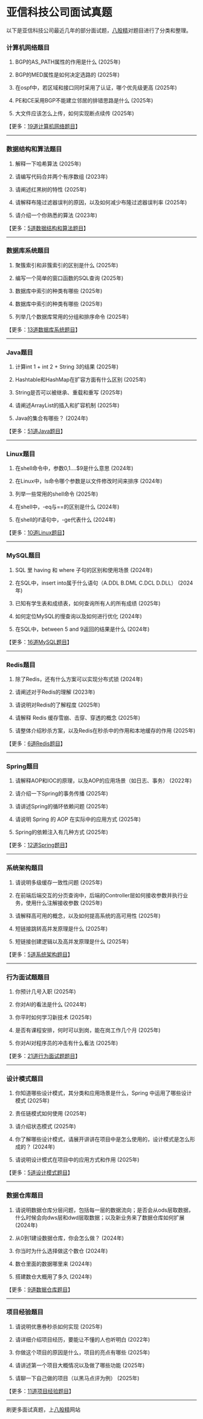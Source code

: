 # 亚信科技公司面试真题

以下是亚信科技公司最近几年的部分面试题，[八股精](https://www.bagujing.com)对题目进行了分类和整理。

### 计算机网络题目

1. BGP的AS_PATH属性的作用是什么 (2025年) 

2. BGP的MED属性是如何决定选路的 (2025年) 

3. 在ospf中，若区域和接口同时采用了认证，哪个优先级更高 (2025年) 

4. PE和CE采用BGP不能建立邻居的排错思路是什么 (2025年) 

5. 大文件应该怎么上传，如何实现断点续传 (2025年) 

【更多：[19道计算机网络题目](https://www.bagujing.com/companies)】


---

### 数据结构和算法题目

1. 解释一下哈希算法 (2025年) 

2. 请编写代码合并两个有序数组 (2023年) 

3. 请阐述红黑树的特性 (2025年) 

4. 请解释布隆过滤器误判的原因，以及如何减少布隆过滤器误判率 (2025年) 

5. 请介绍一个你熟悉的算法 (2023年) 

【更多：[5道数据结构和算法题目](https://www.bagujing.com/companies)】


---

### 数据库系统题目

1. 聚簇索引和非簇索引的区别是什么 (2025年) 

2. 编写一个简单的窗口函数的SQL查询 (2025年) 

3. 数据库中索引的种类有哪些 (2025年) 

4. 数据库中索引的种类有哪些 (2025年) 

5. 列举几个数据库常用的分组和排序命令 (2025年) 

【更多：[13道数据库系统题目](https://www.bagujing.com/companies)】


---

### Java题目

1. 计算int 1 + int 2 + String 3的结果 (2025年) 

2. Hashtable和HashMap在扩容方面有什么区别 (2025年) 

3. String是否可以被继承、重载和重写 (2025年) 

4. 请阐述ArrayList的插入和扩容机制 (2025年) 

5. Java的集合有哪些？ (2024年) 

【更多：[51道Java题目](https://www.bagujing.com/companies)】


---

### Linux题目

1. 在shell命令中，参数$0,$1....$9是什么意思 (2024年) 

2. 在Linux中，ls命令哪个参数是以文件修改时间来排序 (2024年) 

3. 列举一些常用的shell命令 (2025年) 

4. 在shell中，-eq与==的区别是什么 (2024年) 

5. 在shell的if语句中，-ge代表什么 (2024年) 

【更多：[10道Linux题目](https://www.bagujing.com/companies)】


---

### MySQL题目

1. SQL 里 having 和 where 子句的区别和使用场景 (2024年) 

2. 在SQL中，insert into属于什么语句（A.DDL B.DML C.DCL D.DLL） (2024年) 

3. 已知有学生表和成绩表，如何查询所有人的所有成绩 (2025年) 

4. 如何定位MySQL的慢查询以及如何进行优化 (2024年) 

5. 在SQL中，between 5 and 9返回的结果是什么 (2024年) 

【更多：[16道MySQL题目](https://www.bagujing.com/companies)】


---

### Redis题目

1. 除了Redis，还有什么方案可以实现分布式锁 (2024年) 

2. 请阐述对于Redis的理解 (2023年) 

3. 请说明对Redis的了解程度 (2025年) 

4. 请解释 Redis 缓存雪崩、击穿、穿透的概念 (2025年) 

5. 请整体介绍秒杀方案，以及Redis在秒杀中的作用和本地缓存的作用 (2025年) 

【更多：[6道Redis题目](https://www.bagujing.com/companies)】


---

### Spring题目

1. 请解释AOP和IOC的原理，以及AOP的应用场景（如日志、事务） (2022年) 

2. 请介绍一下Spring的事务传播 (2025年) 

3. 请讲述Spring的循环依赖问题 (2025年) 

4. 请说明 Spring 的 AOP 在实际中的应用方式 (2025年) 

5. Spring的依赖注入有几种方式 (2025年) 

【更多：[12道Spring题目](https://www.bagujing.com/companies)】


---

### 系统架构题目

1. 请说明多级缓存一致性问题 (2025年) 

2. 在前端后端交互的分页查询中，后端的Controller层如何接收参数并执行业务，使用什么注解接收参数 (2025年) 

3. 请解释高可用的概念，以及如何提高系统的高可用性 (2025年) 

4. 短链接跳转高并发原理是什么 (2025年) 

5. 短链接创建逻辑以及高并发原理是什么 (2025年) 

【更多：[5道系统架构题目](https://www.bagujing.com/companies)】


---

### 行为面试题题目

1. 你预计几号入职 (2025年) 

2. 你对AI的看法是什么 (2024年) 

3. 你平时如何学习新技术 (2025年) 

4. 是否有课程安排，何时可以到岗，能在岗工作几个月 (2025年) 

5. 你对AI对程序员的冲击有什么看法 (2025年) 

【更多：[21道行为面试题题目](https://www.bagujing.com/companies)】


---

### 设计模式题目

1. 你知道哪些设计模式，其分类和应用场景是什么，Spring 中运用了哪些设计模式 (2025年) 

2. 责任链模式如何使用 (2025年) 

3. 请介绍状态模式 (2025年) 

4. 你了解哪些设计模式，请展开讲讲在项目中是怎么使用的，设计模式是怎么形成的？ (2024年) 

5. 请说明设计模式在项目中的应用方式和作用 (2025年) 

【更多：[5道设计模式题目](https://www.bagujing.com/companies)】


---

### 数据仓库题目

1. 请说明数据仓库分层问题，包括每一层的数据流向；是否会从ods层取数据，什么时候会向dws层和dwd层取数据；以及新业务来了数据仓库如何扩展 (2024年) 

2. 从0到1建设数据仓库，你会怎么做？ (2024年) 

3. 你当时为什么选择做这个数仓 (2024年) 

4. 数仓里面的数据哪里来 (2024年) 

5. 搭建数仓大概用了多久 (2024年) 

【更多：[9道数据仓库题目](https://www.bagujing.com/companies)】


---

### 项目经验题目

1. 请说明优惠券秒杀如何实现 (2025年) 

2. 请详细介绍项目经历，要能让不懂的人也听明白 (2022年) 

3. 你做这个项目的原因是什么，项目的亮点有哪些 (2025年) 

4. 请讲述第一个项目大概情况以及做了哪些功能 (2025年) 

5. 请聊一下自己做的项目（以黑马点评为例） (2025年) 

【更多：[11道项目经验题目](https://www.bagujing.com/companies)】


---

刷更多面试真题，上[八股精](https://www.bagujing.com)网站